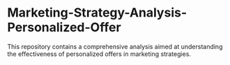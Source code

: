 # Marketing-Strategy-Analysis-Personalized-Offer
This repository contains a comprehensive analysis aimed at understanding the effectiveness of personalized offers in marketing strategies.
